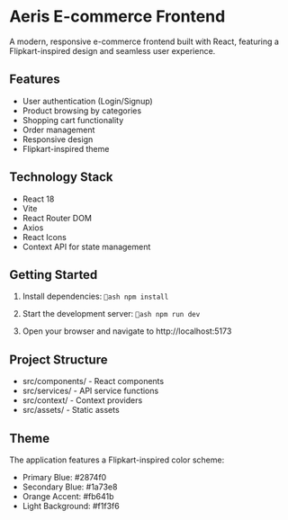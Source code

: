 ﻿# Aeris E-commerce Frontend

A modern, responsive e-commerce frontend built with React, featuring a Flipkart-inspired design and seamless user experience.

## Features
- User authentication (Login/Signup)
- Product browsing by categories
- Shopping cart functionality
- Order management
- Responsive design
- Flipkart-inspired theme

## Technology Stack
- React 18
- Vite
- React Router DOM
- Axios
- React Icons
- Context API for state management

## Getting Started

1. Install dependencies:
`ash
npm install
`

2. Start the development server:
`ash
npm run dev
`

3. Open your browser and navigate to http://localhost:5173

## Project Structure
- src/components/ - React components
- src/services/ - API service functions
- src/context/ - Context providers
- src/assets/ - Static assets

## Theme
The application features a Flipkart-inspired color scheme:
- Primary Blue: #2874f0
- Secondary Blue: #1a73e8
- Orange Accent: #fb641b
- Light Background: #f1f3f6
